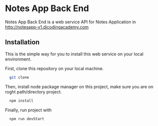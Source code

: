 # Notes App Back End

Notes App Back End is a web service API for Notes Application in 
http://notesapp-v1.dicodingacademy.com


## Installation

This is the simple way for you to install this web service on your local environment.

First, clone this repository on your local machine.

```bash
  git clone 
```
    
Then, install node package manager on this project, make sure you are on roght path/directory project.

```bash
  npm install 
```

Finally, run project with

```bash
  npm run devStart
```